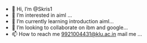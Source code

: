 - 👋 Hi, I’m @Skris1
- 👀 I’m interested in aiml ...
- 🌱 I’m currently learning introduction aiml...
- 💞️ I’m looking to collaborate on ibm and google...
- 📫 How to reach me 9921004431@klu.ac.in mail me ...

<!---
Skris1/Skris1 is a ✨ special ✨ repository because its `README.md` (this file) appears on your GitHub profile.
You can click the Preview link to take a look at your changes.
--->
